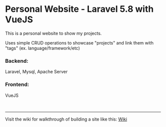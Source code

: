 # Personal Website - Laravel 5.8 with VueJS

This is a personal website to show my projects.

Uses simple CRUD operations to showcase "projects" and link them with "tags" (ex. language/framework/etc)


### Backend: 
Laravel, Mysql, Apache Server

### Frontend: 
VueJS

<br><hr>
Visit the wiki for walkthrough of building a site like this: [Wiki](../../wiki)